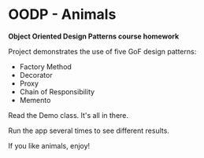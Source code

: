 # OODP - Animals
**Object Oriented Design Patterns course homework**

Project demonstrates the use of five GoF design patterns:
* Factory Method
* Decorator
* Proxy
* Chain of Responsibility
* Memento

Read the Demo class. It's all in there.

Run the app several times to see different results.

If you like animals, enjoy!